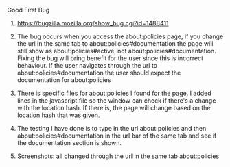 Good First Bug
1. https://bugzilla.mozilla.org/show_bug.cgi?id=1488411
2. The bug occurs when you access the about:policies page, if you change the url in the same tab to about:policies#documentation the page will still show as about:policies#active, not about:policies#documentation. Fixing the bug will bring benefit for the user since this is incorrect behaviour. If the user navigates through the url to  about:policies#documentation the user should expect the documentation for about:policies
3. There is specific files for about:policies I found for the page. I added lines in the javascript file so the window can check if there's a change with the location hash. If there is, the page will change based on the location hash that was given.

4. The testing I have done is to type in the url about:policies and then about:policies#documentation in the url bar of the same tab and see if the documentation section is shown.
5. Screenshots: all changed through the url in the same tab
about:policies
